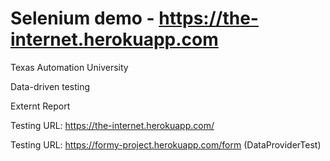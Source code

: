 # Selenium demo - https://the-internet.herokuapp.com #
Texas Automation University

Data-driven testing

Externt Report

Testing URL: https://the-internet.herokuapp.com/

Testing URL: https://formy-project.herokuapp.com/form (DataProviderTest)
